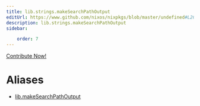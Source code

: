 ```yaml
---
title: lib.strings.makeSearchPathOutput
editUrl: https://www.github.com/nixos/nixpkgs/blob/master/undefined#L260C5
description: lib.strings.makeSearchPathOutput
sidebar:

    order: 7
---
```


<a href="https://www.github.com/nixos/nixpkgs/blob/master/undefined#L260C5">Contribute Now!</a>


# Aliases

- [lib.makeSearchPathOutput](/nix-doc-comments/reference/lib/lib-makesearchpathoutput)


